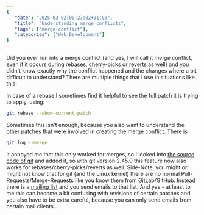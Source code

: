 ```yaml
---
{
   "date": "2025-03-02T00:27:02+01:00",
   "title": "Understanding merge conflicts",
   "tags": ["merge-conflict"],
   "categories": ["Web Development"]
}
---
```


Did you ever run into a merge conflict (and yes, I will call it _merge_
conflict, even if it occurs during rebases, cherry-picks or reverts as well)
and you didn't know exactly why the conflict happened and the changes where a
bit difficult to understand? There are multiple things that I use in situations
like this:

In case of a rebase I sometimes find it helpful to see the full patch it is
trying to apply, using:
```sh
git rebase --show-current-patch
```

Sometimes this isn't enough, because you also want to understand the other
patches that were involved in creating the merge conflict. There is
```sh
git log --merge
```
It annoyed me that this only worked for merges, so I looked into [the source
code of git](https://web.git.kernel.org/pub/scm/git/git.git/) and added it, so
with git version 2.45.0 this feature now also works for
rebases/cherry-picks/reverts as well. Side-Note: you might or might not know
that for git (and the Linux kernel) there are no normal
Pull-Requests/Merge-Requests like you know them from GitLab/GitHub. Instead
there is a [mailing list](https://lore.kernel.org/git/) and you send emails to
that list. And yes - at least to me this can become a bit confusing with
revisions of certain patches and you also have to be extra careful, because you
can only send emails from certain mail clients…
